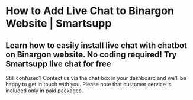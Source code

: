 # How to Add Live Chat to Binargon Website | Smartsupp
## Learn how to easily install live chat with chatbot on Binargon website. No coding required! Try Smartsupp live chat for free
Still confused? Contact us via the chat box in your dashboard and we’ll be happy to get in touch with you. Please note that customer service is included only in paid packages.


